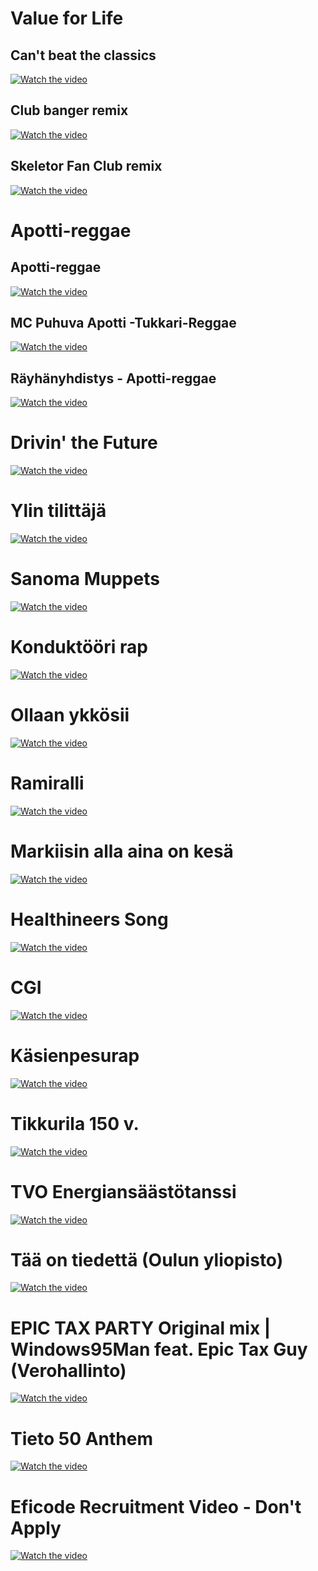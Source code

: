 
# Value for Life

## Can't beat the classics

[![Watch the video](https://img.youtube.com/vi/IFeKV_bmb9M/default.jpg)](https://www.youtube.com/watch?v=IFeKV_bmb9M)

## Club banger remix

[![Watch the video](https://img.youtube.com/vi/PXXXyZy8ojw/default.jpg)](https://www.youtube.com/watch?v=PXXXyZy8ojw)

## Skeletor Fan Club remix

[![Watch the video](https://img.youtube.com/vi/g8ZFLCG05o4/default.jpg)](https://www.youtube.com/watch?v=g8ZFLCG05o4)

# Apotti-reggae

## Apotti-reggae

[![Watch the video](https://img.youtube.com/vi/npPNGnDcYfs/default.jpg)](https://www.youtube.com/watch?v=npPNGnDcYfs)

## MC Puhuva Apotti -Tukkari-Reggae

[![Watch the video](https://img.youtube.com/vi/W88jpOy2IUs/default.jpg)](https://www.youtube.com/watch?v=W88jpOy2IUs)

## Räyhänyhdistys - Apotti-reggae

[![Watch the video](https://img.youtube.com/vi/XlPGWccIybQ/default.jpg)](https://www.youtube.com/watch?v=XlPGWccIybQ)

# Drivin' the Future

[![Watch the video](https://img.youtube.com/vi/njXf8KHrIfs/default.jpg)](https://www.youtube.com/watch?v=njXf8KHrIfs)

# Ylin tilittäjä

[![Watch the video](https://img.youtube.com/vi/hTlawVMnQ44/default.jpg)](https://www.youtube.com/watch?v=hTlawVMnQ44)

# Sanoma Muppets

[![Watch the video](https://img.youtube.com/vi/-jKNrwBaCLs/default.jpg)](https://www.youtube.com/watch?v=-jKNrwBaCLs)

# Konduktööri rap

[![Watch the video](https://img.youtube.com/vi/xvsIt62K4S4/default.jpg)](https://www.youtube.com/watch?v=xvsIt62K4S4)

# Ollaan ykkösii

[![Watch the video](https://img.youtube.com/vi/uogXv_r0vtQ/default.jpg)](https://www.youtube.com/watch?v=uogXv_r0vtQ)

# Ramiralli

[![Watch the video](https://img.youtube.com/vi/_X8atzatrqU/default.jpg)](https://www.youtube.com/watch?v=_X8atzatrqU)

# Markiisin alla aina on kesä

[![Watch the video](https://img.youtube.com/vi/DUbhPyUXI1I/default.jpg)](https://www.youtube.com/watch?v=DUbhPyUXI1I)

# Healthineers Song

[![Watch the video](https://img.youtube.com/vi/K5LiUrezV6k/default.jpg)](https://www.youtube.com/watch?v=K5LiUrezV6k)

# CGI

[![Watch the video](https://img.youtube.com/vi/uFFIJ9W1St4/default.jpg)](https://www.youtube.com/watch?v=uFFIJ9W1St4)

# Käsienpesurap

[![Watch the video](https://img.youtube.com/vi/IO3n8YYTIgQ/default.jpg)](https://www.youtube.com/watch?v=IO3n8YYTIgQ)

# Tikkurila 150 v.

[![Watch the video](https://img.youtube.com/vi/aXLqXpoaMbg/default.jpg)](https://youtu.be/aXLqXpoaMbg)

# TVO Energiansäästötanssi

[![Watch the video](https://img.youtube.com/vi/a-vbidBUP9w/default.jpg)](https://www.youtube.com/watch?v=a-vbidBUP9w)

# Tää on tiedettä (Oulun yliopisto)

[![Watch the video](https://img.youtube.com/vi/lMbR0o_96cc/default.jpg)](https://www.youtube.com/watch?v=lMbR0o_96cc)

# EPIC TAX PARTY Original mix | Windows95Man feat. Epic Tax Guy (Verohallinto)

[![Watch the video](https://img.youtube.com/vi/mMu32owW3rM/default.jpg)](https://www.youtube.com/watch?v=mMu32owW3rM)

# Tieto 50 Anthem

[![Watch the video](https://img.youtube.com/vi/0mYn6CPzZpg/default.jpg)](https://www.youtube.com/watch?v=0mYn6CPzZpg)

# Eficode Recruitment Video - Don't Apply

[![Watch the video](https://img.youtube.com/vi/YxCsHuvR_IA/default.jpg)](https://www.youtube.com/watch?v=YxCsHuvR_IA)
